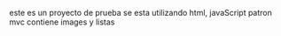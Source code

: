 este es un proyecto de prueba se esta utilizando html, javaScript 
patron mvc 
contiene images y listas 
